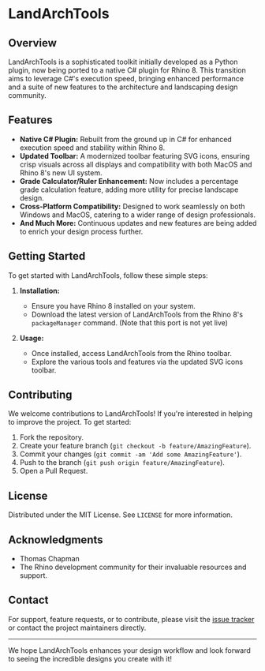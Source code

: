 # LandArchTools

## Overview

LandArchTools is a sophisticated toolkit initially developed as a Python plugin, now being ported to a native C# plugin for Rhino 8. This transition aims to leverage C#'s execution speed, bringing enhanced performance and a suite of new features to the architecture and landscaping design community.

## Features

- **Native C# Plugin:** Rebuilt from the ground up in C# for enhanced execution speed and stability within Rhino 8.
- **Updated Toolbar:** A modernized toolbar featuring SVG icons, ensuring crisp visuals across all displays and compatibility with both MacOS and Rhino 8's new UI system.
- **Grade Calculator/Ruler Enhancement:** Now includes a percentage grade calculation feature, adding more utility for precise landscape design.
- **Cross-Platform Compatibility:** Designed to work seamlessly on both Windows and MacOS, catering to a wider range of design professionals.
- **And Much More:** Continuous updates and new features are being added to enrich your design process further.

## Getting Started

To get started with LandArchTools, follow these simple steps:

1. **Installation:**

   - Ensure you have Rhino 8 installed on your system.
   - Download the latest version of LandArchTools from the Rhino 8's `packageManager` command. (Note that this port is not yet live)

2. **Usage:**
   - Once installed, access LandArchTools from the Rhino toolbar.
   - Explore the various tools and features via the updated SVG icons toolbar.

## Contributing

We welcome contributions to LandArchTools! If you're interested in helping to improve the project. To get started:

1. Fork the repository.
2. Create your feature branch (`git checkout -b feature/AmazingFeature`).
3. Commit your changes (`git commit -am 'Add some AmazingFeature'`).
4. Push to the branch (`git push origin feature/AmazingFeature`).
5. Open a Pull Request.

## License

Distributed under the MIT License. See `LICENSE` for more information.

## Acknowledgments

- Thomas Chapman
- The Rhino development community for their invaluable resources and support.

## Contact

For support, feature requests, or to contribute, please visit the [issue tracker](https://github.com/TSRChapman/LandArchTools/issues) or contact the project maintainers directly.

---

We hope LandArchTools enhances your design workflow and look forward to seeing the incredible designs you create with it!
